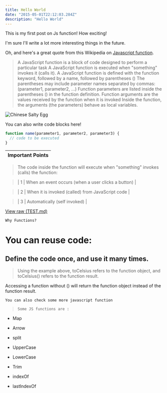 ```yaml
---
title: Hello World
date: "2015-05-01T22:12:03.284Z"
description: "Hello World"
---
```


This is my first post on Js function! How exciting!

I'm sure I'll write a lot more interesting things in the future.

Oh, and here's a great quote from this Wikipedia on
[Javascript function](https://www.w3schools.com/js/js_functions.asp).

> A JavaScript function is a block of code designed to perform a particular task
> A JavaScript function is executed when "something" invokes it (calls it).
> A JavaScript function is defined with the function keyword, followed by a name, followed by parentheses ()
> The parentheses may include parameter names separated by commas:
> (parameter1, parameter2, ...)
> Function parameters are listed inside the parentheses () in the function definition.
> Function arguments are the values received by the function when it is invoked
> Inside the function, the arguments (the parameters) behave as local variables.

![Chinese Salty Egg](./salty_egg.jpg)

You can also write code blocks here!

```js
function name(parameter1, parameter2, parameter3) {
  // code to be executed
}
```

| Important Points |
| :--------------- |


> The code inside the function will execute when "something" invokes (calls) the function:

> | 1 | When an event occurs (when a user clicks a button) |

> | 2 | When it is invoked (called) from JavaScript code |

> | 3 | Automatically (self invoked) |

[View raw (TEST.md)](https://www.w3schools.com/js/js_functions.asp)

    Why Functions?

# You can reuse code:

## Define the code once, and use it many times.

> Using the example above, toCelsius refers to the function object, and toCelsius() refers to the function result.

Accessing a function without () will return the function object instead of the function result.

    You can also check some more javascript function

>     Some JS functions are :

- Map
- Arrow
- split

- UpperCase
- LowerCase
- Trim
- indexOf
- lastIndexOf
